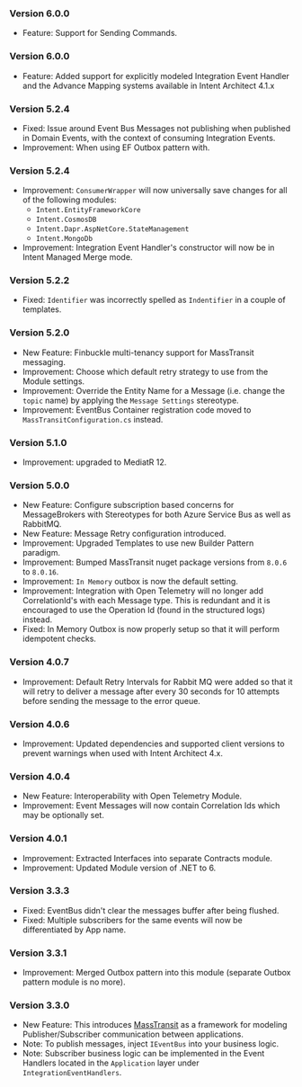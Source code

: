 ### Version 6.0.0

- Feature: Support for Sending Commands.

### Version 6.0.0

- Feature: Added support for explicitly modeled Integration Event Handler and the Advance Mapping systems available in Intent Architect 4.1.x

### Version 5.2.4

- Fixed: Issue around Event Bus Messages not publishing when published in Domain Events, with the context of consuming Integration Events.
- Improvement: When using EF Outbox pattern with.  

### Version 5.2.4

- Improvement: `ConsumerWrapper` will now universally save changes for all of the following modules:
  - `Intent.EntityFrameworkCore`
  - `Intent.CosmosDB`
  - `Intent.Dapr.AspNetCore.StateManagement`
  - `Intent.MongoDb`
- Improvement: Integration Event Handler's constructor will now be in Intent Managed Merge mode.  

### Version 5.2.2

- Fixed: `Identifier` was incorrectly spelled as `Indentifier` in a couple of templates.

### Version 5.2.0

- New Feature: Finbuckle multi-tenancy support for MassTransit messaging.
- Improvement: Choose which default retry strategy to use from the Module settings.
- Improvement: Override the Entity Name for a Message (i.e. change the `topic` name) by applying the `Message Settings` stereotype.
- Improvement: EventBus Container registration code moved to `MassTransitConfiguration.cs` instead.

### Version 5.1.0

- Improvement: upgraded to MediatR 12.

### Version 5.0.0

- New Feature: Configure subscription based concerns for MessageBrokers with Stereotypes for both Azure Service Bus as well as RabbitMQ.
- New Feature: Message Retry configuration introduced.
- Improvement: Upgraded Templates to use new Builder Pattern paradigm.
- Improvement: Bumped MassTransit nuget package versions from `8.0.6` to `8.0.16`.
- Improvement: `In Memory` outbox is now the default setting.
- Improvement: Integration with Open Telemetry will no longer add CorrelationId's with each Message type. This is redundant and it is encouraged to use the Operation Id (found in the structured logs) instead.
- Fixed: In Memory Outbox is now properly setup so that it will perform idempotent checks.

### Version 4.0.7

- Improvement: Default Retry Intervals for Rabbit MQ were added so that it will retry to deliver a message after every 30 seconds for 10 attempts before sending the message to the error queue.

### Version 4.0.6

- Improvement: Updated dependencies and supported client versions to prevent warnings when used with Intent Architect 4.x.

### Version 4.0.4

- New Feature: Interoperability with Open Telemetry Module.
- Improvement: Event Messages will now contain Correlation Ids which may be optionally set.

### Version 4.0.1

- Improvement: Extracted Interfaces into separate Contracts module.
- Improvement: Updated Module version of .NET to 6.

### Version 3.3.3

- Fixed: EventBus didn't clear the messages buffer after being flushed.
- Fixed: Multiple subscribers for the same events will now be differentiated by App name.

### Version 3.3.1

- Improvement: Merged Outbox pattern into this module (separate Outbox pattern module is no more).

### Version 3.3.0

- New Feature: This introduces [MassTransit](https://masstransit-project.com/) as a framework for modeling Publisher/Subscriber communication between applications.
- Note: To publish messages, inject `IEventBus` into your business logic.
- Note: Subscriber business logic can be implemented in the Event Handlers located in the `Application` layer under `IntegrationEventHandlers`.